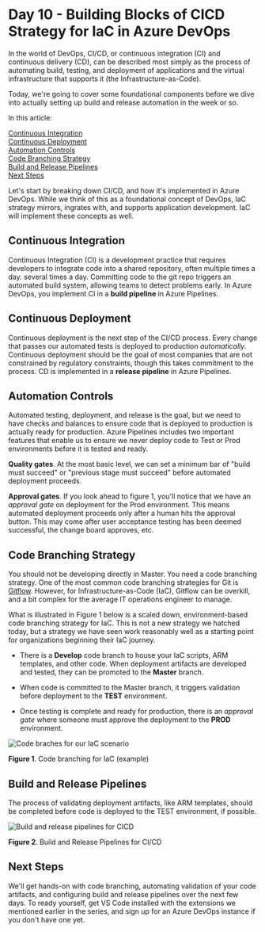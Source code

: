 # Day 10 - Building Blocks of CICD Strategy for IaC in Azure DevOps

In the world of DevOps, CI/CD, or continuous integration (CI) and continuous delivery (CD), can be described most simply as the process of automating build, testing, and deployment of applications and the virtual infrastructure that supports it (the Infrastructure-as-Code).

Today, we're going to cover some foundational components before we dive into actually setting up build and release automation in the week or so.

In this article:

[Continuous Integration](#continuous-integration) <br />
[Continuous Deployment](#continuous-deployment) <br />
[Automation Controls](#automation-controls) <br />
[Code Branching Strategy](#code-branching-strategy) <br />
[Build and Release Pipelines](#build-and-release-pipelines) <br />
[Next Steps](#next-steps) <br />

Let's start by breaking down CI/CD, and how it's implemented in Azure DevOps. While we think of this as a foundational concept of DevOps, IaC strategy mirrors, ingrates with, and supports application development. IaC will implement these concepts as well.

## Continuous Integration

Continuous Integration (CI) is a development practice that requires developers to integrate code into a shared repository, often multiple times a day. several times a day. Committing code to the git repo triggers an automated build system, allowing teams to detect problems early. In Azure DevOps, you implement CI in a **build pipeline** in Azure Pipelines.

## Continuous Deployment

Continuous deployment is the next step of the CI/CD process. Every change that passes our automated tests is deployed to production *automatically*. Continuous deployment should be the goal of most companies that are not constrained by regulatory constraints, though this takes commitment to the process. CD is implemented in a **release pipeline** in Azure Pipelines.

## Automation Controls
Automated testing, deployment, and release is the goal, but we need to have checks and balances to ensure code that is deployed to production is actually ready for production. Azure Pipelines includes two important features that enable us to ensure we never deploy code to Test or Prod environments before it is tested and ready.

**Quality gates**. At the most basic level, we can set a minimum bar of "build must succeed" or "previous stage must succeed" before automated deployment proceeds.

**Approval gates**. If you look ahead to figure 1, you'll notice that we have an *approval gate* on deployment for the Prod environment. This means automated deployment proceeds only after a human hits the approval button. This may come after user acceptance testing has been deemed successful, the change board approves, etc.

## Code Branching Strategy

You should not be developing directly in Master. You need a code branching strategy. One of the most common code branching strategies for Git is [Gitflow](https://datasift.github.io/gitflow/IntroducingGitFlow.html). However, for Infrastructure-as-Code (IaC), Gitflow can be overkill, and a bit complex for the average IT operations engineer to manage.

What is illustrated in Figure 1 below is a scaled down, environment-based code branching strategy for IaC. This is not a new strategy we hatched today, but a strategy we have seen work reasonably well as a starting point for organizations beginning their IaC journey.

- There is a **Develop** code branch to house your IaC scripts, ARM templates, and other code. When deployment artifacts are developed and tested, they can be promoted to the **Master** branch.

- When code is committed to the Master branch, it triggers validation before deployment to the **TEST** environment.

- Once testing is complete and ready for production, there is an *approval gate* where someone must approve the deployment to the **PROD** environment.

![Code braches for our IaC scenario](fig1.code.branching.png)

**Figure 1**. Code branching for IaC (example)

## Build and Release Pipelines

The process of validating deployment artifacts, like ARM templates, should be completed before code is deployed to the TEST environment, if possible. 

![Build and release pipelines for CICD](fig2.build.release.pipelines.png)

**Figure 2**. Build and Release Pipelines for CI/CD

## Next Steps

We'll get hands-on with code branching, automating validation of your code artifacts, and configuring build and release pipelines over the next few days. To ready yourself, get VS Code installed with the extensions we mentioned earlier in the series, and sign up for an Azure DevOps instance if you don't have one yet.
